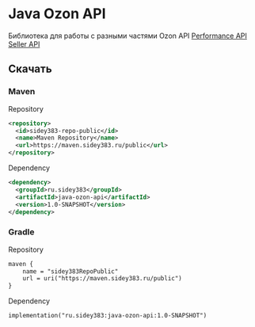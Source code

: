 # Java Ozon API
Библиотека для работы с разными частями Ozon API
[Performance API](https://docs.ozon.ru/api/performance)
[Seller API](https://docs.ozon.ru/api/seller)
## Скачать
### Maven
Repository 
```xml
<repository>
  <id>sidey383-repo-public</id>
  <name>Maven Repository</name>
  <url>https://maven.sidey383.ru/public</url>
</repository>
```
Dependency
```xml
<dependency>
  <groupId>ru.sidey383</groupId>
  <artifactId>java-ozon-api</artifactId>
  <version>1.0-SNAPSHOT</version>
</dependency>
```
### Gradle
Repository 
```xml
maven {
    name = "sidey383RepoPublic"
    url = uri("https://maven.sidey383.ru/public")
}
```
Dependency 
```xm
implementation("ru.sidey383:java-ozon-api:1.0-SNAPSHOT")
```
